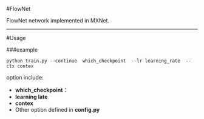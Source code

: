 #FlowNet 

FlowNet network implemented in MXNet.

---
#Usage

###example

``
python train.py --continue  which_checkpoint  --lr learning_rate  --ctx contex 
``

option include:

- **which_checkpoint**：
- **learning late**
- **contex**
- Other option defined in **config.py**
